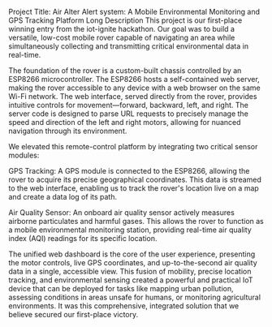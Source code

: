 Project Title: Air Alter Alert system: A Mobile Environmental Monitoring and GPS Tracking Platform
Long Description
This project is our first-place winning entry from the iot-ignite hackathon. Our goal was to build a versatile, low-cost mobile rover capable of navigating an area while simultaneously collecting and transmitting critical environmental data in real-time.

The foundation of the rover is a custom-built chassis controlled by an ESP8266 microcontroller. The ESP8266 hosts a self-contained web server, making the rover accessible to any device with a web browser on the same Wi-Fi network. The web interface, served directly from the rover, provides intuitive controls for movement—forward, backward, left, and right. The server code is designed to parse URL requests to precisely manage the speed and direction of the left and right motors, allowing for nuanced navigation through its environment.




We elevated this remote-control platform by integrating two critical sensor modules:

GPS Tracking: A GPS module is connected to the ESP8266, allowing the rover to acquire its precise geographical coordinates. This data is streamed to the web interface, enabling us to track the rover's location live on a map and create a data log of its path.

Air Quality Sensor: An onboard air quality sensor actively measures airborne particulates and harmful gases. This allows the rover to function as a mobile environmental monitoring station, providing real-time air quality index (AQI) readings for its specific location.

The unified web dashboard is the core of the user experience, presenting the motor controls, live GPS coordinates, and up-to-the-second air quality data in a single, accessible view. This fusion of mobility, precise location tracking, and environmental sensing created a powerful and practical IoT device that can be deployed for tasks like mapping urban pollution, assessing conditions in areas unsafe for humans, or monitoring agricultural environments. It was this comprehensive, integrated solution that we believe secured our first-place victory.

